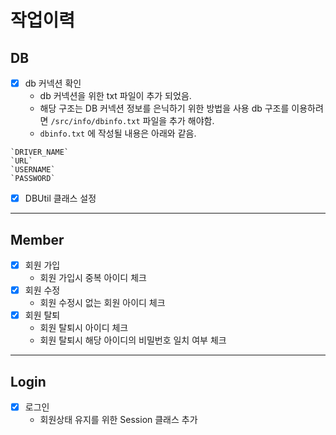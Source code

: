 # 작업이력

## DB

- [x] db 커넥션 확인
  - db 커넥션을 위한 txt 파일이 추가 되었음.
  - 해당 구조는 DB 커넥션 정보를 은닉하기 위한 방법을 사용 db 구조를 이용하려면 `/src/info/dbinfo.txt` 파일을 추가 해야함.
  - `dbinfo.txt` 에 작성될 내용은 아래와 같음.
``` text
`DRIVER_NAME`
`URL`
`USERNAME`
`PASSWORD`
```

- [x] DBUtil 클래스 설정

---

## Member

- [x] 회원 가입
  - 회원 가입시 중복 아이디 체크 
- [x] 회원 수정
  - 회원 수정시 없는 회원 아이디 체크 
- [x] 회원 탈퇴
  - 회원 탈퇴시 아이디 체크
  - 회원 탈퇴시 해당 아이디의 비밀번호 일치 여부 체크

---

## Login

- [x] 로그인
  - 회원상태 유지를 위한 Session 클래스 추가